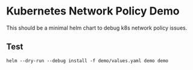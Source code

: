 # Kubernetes Network Policy Demo

This should be a minimal helm chart to debug k8s network policy issues.

## Test

```
helm --dry-run --debug install -f demo/values.yaml demo demo
```

